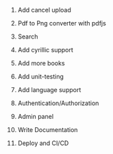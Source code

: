 1. Add cancel upload
1. Pdf to Png converter with pdfjs
1. Search
1. Add cyrillic support
1. Add more books
   

1. Add unit-testing
1. Add language support
1. Authentication/Authorization
1. Admin panel
1. Write Documentation
1. Deploy and CI/CD
